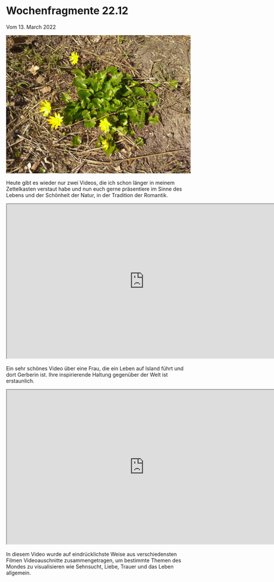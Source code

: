 # Wochenfragmente 22.12
Vom 13. March 2022

<div align=center style="text-align: center;">
    <img width="850" src="./Media/img_20220316_120815.jpg"/>
</div>

Heute gibt es wieder nur zwei Videos, die ich schon länger in meinem Zettelkasten verstaut habe und nun euch gerne präsentiere im Sinne des Lebens und der Schönheit der Natur, in der Tradition der Romantik.

<iframe width="750" height="422" src="https://www.youtube.com/embed/WLOU9PeuKvI?version=3&amp;rel=1&amp;showsearch=0&amp;showinfo=1&amp;iv_load_policy=1&amp;fs=1&amp;hl=de&amp;autohide=2&amp;wmode=transparent" allowfullscreen="true" sandbox="allow-scripts allow-same-origin allow-popups allow-presentation allow-popups-to-escape-sandbox"></iframe>

Ein sehr schönes Video über eine Frau, die ein Leben auf Island führt und dort Gerberin ist. Ihre inspirierende Haltung gegenüber der Welt ist erstaunlich.

<iframe width="750" height="422" src="https://www.youtube.com/embed/Ldjaf2QL1p4?version=3&amp;rel=1&amp;showsearch=0&amp;showinfo=1&amp;iv_load_policy=1&amp;fs=1&amp;hl=de&amp;autohide=2&amp;wmode=transparent" allowfullscreen="true" sandbox="allow-scripts allow-same-origin allow-popups allow-presentation allow-popups-to-escape-sandbox"></iframe>

In diesem Video wurde auf eindrücklichste Weise aus verschiedensten Filmen Videoauschnitte zusammengetragen, um bestimmte Themen des Mondes zu visualisieren wie Sehnsucht, Liebe, Trauer und das Leben allgemein.
